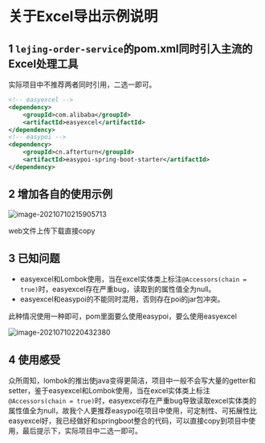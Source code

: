 # 关于Excel导出示例说明

## 1 `lejing-order-service`的pom.xml同时引入主流的Excel处理工具

实际项目中不推荐两者同时引用，二选一即可。

```xml
<!-- easyexcel -->
<dependency>
    <groupId>com.alibaba</groupId>
    <artifactId>easyexcel</artifactId>
</dependency>
<!-- easypoi -->
<dependency>
    <groupId>cn.afterturn</groupId>
    <artifactId>easypoi-spring-boot-starter</artifactId>
</dependency>
```

## 2 增加各自的使用示例

![image-20210710215905713](https://alphahub-test-bucket.oss-cn-shanghai.aliyuncs.com/image/image-20210710215905713.png)

web文件上传下载直接copy

## 3 已知问题

* easyexcel和Lombok使用，当在excel实体类上标注`@Accessors(chain = true)`时，easyexcel存在严重bug，读取到的属性值全为null。
* easyexcel和easypoi的不能同时混用，否则存在poi的jar包冲突。

此种情况使用一种即可，pom里面要么使用easypoi，要么使用easyexcel

![image-20210710220432380](https://alphahub-test-bucket.oss-cn-shanghai.aliyuncs.com/image/image-20210710220432380.png)

## 4 使用感受

众所周知，lombok的推出使java变得更简洁，项目中一般不会写大量的getter和setter，鉴于easyexcel和Lombok使用，当在excel实体类上标注`@Accessors(chain = true)`时，easyexcel存在严重bug导致读取excel实体类的属性值全为null，故我个人更推荐easypoi在项目中使用，可定制性、可拓展性比easyexcel好，我已经做好和springboot整合的代码，可以直接copy到项目中使用，最后提示下，实际项目中二选一即可。